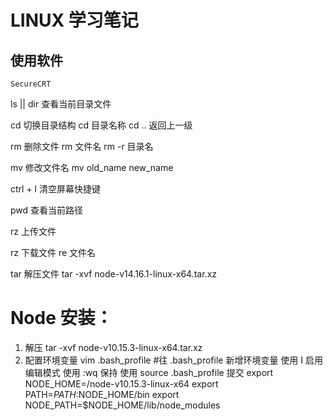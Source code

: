 # LINUX 学习笔记

## 使用软件
    SecureCRT
ls || dir  查看当前目录文件

cd 切换目录结构
   cd 目录名称
   cd .. 返回上一级

rm 删除文件
   rm 文件名
   rm -r 目录名
   
mv 修改文件名
   mv old_name new_name
  
ctrl + l 清空屏幕快捷键

pwd 查看当前路径
	  
rz 上传文件
	  
rz 下载文件
	re 文件名

tar 解压文件
   tar -xvf node-v14.16.1-linux-x64.tar.xz 
	
# Node 安装：
  1. 解压 tar -xvf node-v10.15.3-linux-x64.tar.xz
  2. 配置环境变量 
     vim .bash_profile
       #往 .bash_profile 新增环境变量
       使用 I 启用编辑模式
       使用 :wq 保持
       使用 source .bash_profile 提交
       export NODE_HOME=/node-v10.15.3-linux-x64
       export PATH=$PATH:$NODE_HOME/bin 
       export NODE_PATH=$NODE_HOME/lib/node_modules
	
		
	
		
		
		
		
		
		
		
		
		
		
		
		
		
		
		
		
		
